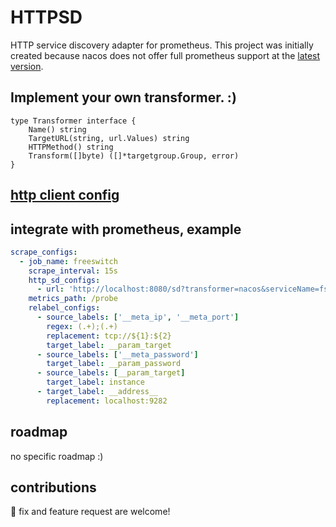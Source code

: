 # HTTPSD

HTTP service discovery adapter for prometheus. This project was initially created because nacos does not offer full prometheus support at the [latest version](https://github.com/alibaba/nacos/releases/tag/2.3.2).

## Implement your own transformer. :)

```golang
type Transformer interface {
	Name() string
	TargetURL(string, url.Values) string
	HTTPMethod() string
	Transform([]byte) ([]*targetgroup.Group, error)
}
```

## [http client config](https://github.com/prometheus/common/blob/main/config)

## integrate with prometheus, example

```yaml
scrape_configs:
  - job_name: freeswitch
    scrape_interval: 15s
    http_sd_configs:
      - url: 'http://localhost:8080/sd?transformer=nacos&serviceName=fsproxy&namespaceId=test&pretty=true'
    metrics_path: /probe
    relabel_configs:
      - source_labels: ['__meta_ip', '__meta_port']
        regex: (.+);(.+)
        replacement: tcp://${1}:${2}
        target_label: __param_target
      - source_labels: ['__meta_password']
        target_label: __param_password
      - source_labels: [__param_target]
        target_label: instance
      - target_label: __address__
        replacement: localhost:9282
```

## roadmap

no specific roadmap :)

## contributions

🐛 fix and feature request are welcome!
